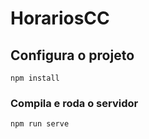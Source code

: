 # HorariosCC

## Configura o projeto
```
npm install
```

### Compila e roda o servidor
```
npm run serve
```

